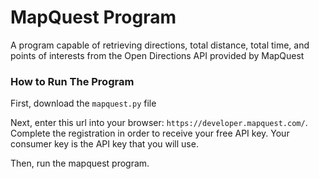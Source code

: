 # MapQuest Program
A program capable of retrieving directions, total distance, total time, and points of interests from the Open Directions API provided by MapQuest


### How to Run The Program
First, download the `mapquest.py` file

Next, enter this url into your browser: `https://developer.mapquest.com/`. Complete the registration in order to receive your free API key. Your consumer key is the API key that you will use. 

Then, run the mapquest program. 
